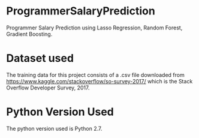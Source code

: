 # ProgrammerSalaryPrediction
Programmer Salary Prediction using Lasso Regression, Random Forest, Gradient Boosting.

# Dataset used
The training data for this project consists of a .csv file downloaded from https://www.kaggle.com/stackoverflow/so-survey-2017/ which is the Stack Overflow Developer Survey, 2017. 

# Python Version Used
The python version used is Python 2.7.

